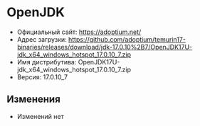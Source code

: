 # OpenJDK

* Официальный сайт: https://adoptium.net/
* Адрес загрузки: https://github.com/adoptium/temurin17-binaries/releases/download/jdk-17.0.10%2B7/OpenJDK17U-jdk_x64_windows_hotspot_17.0.10_7.zip
* Имя дистрибутива: OpenJDK17U-jdk_x64_windows_hotspot_17.0.10_7.zip
* Версия: 17.0.10_7

## Изменения
* Изменений нет